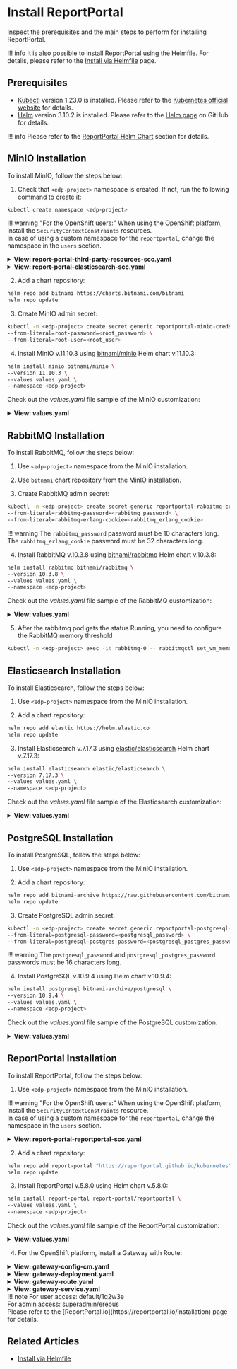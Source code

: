# Install ReportPortal

Inspect the prerequisites and the main steps to perform for installing ReportPortal.

!!! info
    It is also possible to install ReportPortal using the Helmfile. For details, please refer to the [Install via Helmfile](./install-via-helmfile.md##deploy-reportportal) page.

## Prerequisites

* [Kubectl](https://kubernetes.io/docs/tasks/tools/) version 1.23.0 is installed. Please refer to the [Kubernetes official website](https://v1-23.docs.kubernetes.io/releases/download/) for details.
* [Helm](https://helm.sh) version 3.10.2 is installed. Please refer to the [Helm page](https://github.com/helm/helm/releases/tag/v3.10.2) on GitHub for details.

!!! info
    Please refer to the [ReportPortal Helm Chart](https://github.com/reportportal/kubernetes/tree/develop/reportportal) section for details.

## MinIO Installation

To install MinIO, follow the steps below:

1. Check that `<edp-project>` namespace is created. If not, run the following command to create it:

  ```bash
  kubectl create namespace <edp-project>
  ```

  !!! warning "For the OpenShift users:"
      When using the OpenShift platform, install the `SecurityContextConstraints` resources.<br>
      In case of using a custom namespace for the `reportportal`, change the namespace in the `users` section.

  <details>
  <summary><b>View: report-portal-third-party-resources-scc.yaml</b></summary>

  ```yaml
  apiVersion: security.openshift.io/v1
  kind: SecurityContextConstraints
  metadata:
    annotations:
      "helm.sh/hook": "pre-install"
    name: report-portal-minio-rabbitmq-postgresql
  allowHostDirVolumePlugin: false
  allowHostIPC: false
  allowHostNetwork: false
  allowHostPID: false
  allowHostPorts: false
  allowPrivilegeEscalation: true
  allowPrivilegedContainer: false
  allowedCapabilities: null
  allowedFlexVolumes: []
  defaultAddCapabilities: []
  fsGroup:
    type: MustRunAs
    ranges:
      - min: 999
        max: 65543
  groups: []
  priority: 1
  readOnlyRootFilesystem: false
  requiredDropCapabilities:
    - KILL
    - MKNOD
    - SETUID
    - SETGID
  runAsUser:
    type: MustRunAsRange
    uidRangeMin: 1
    uidRangeMax: 65543
  seLinuxContext:
    type: MustRunAs
  supplementalGroups:
    type: RunAsAny
  users:
    - system:serviceaccount:report-portal:minio
    - system:serviceaccount:report-portal:rabbitmq
    - system:serviceaccount:report-portal:postgresql
  volumes:
    - configMap
    - downwardAPI
    - emptyDir
    - persistentVolumeClaim
    - projected
    - secret
  ```
  </details>

  <details>
  <summary><b>View: report-portal-elasticsearch-scc.yaml</b></summary>

  ```yaml
  apiVersion: security.openshift.io/v1
  kind: SecurityContextConstraints
  metadata:
    annotations:
      "helm.sh/hook": "pre-install"
    name: report-portal-elasticsearch
  allowHostDirVolumePlugin: false
  allowHostIPC: false
  allowHostNetwork: false
  allowHostPID: false
  allowHostPorts: false
  allowPrivilegedContainer: true
  allowedCapabilities: []
  allowedFlexVolumes: []
  defaultAddCapabilities: []
  fsGroup:
    type: MustRunAs
    ranges:
      - max: 1000
        min: 1000
  groups: []
  priority: 0
  readOnlyRootFilesystem: false
  requiredDropCapabilities: []
  runAsUser:
    type: MustRunAsRange
    uidRangeMax: 1000
    uidRangeMin: 0
  seLinuxContext:
    type: MustRunAs
  supplementalGroups:
    type: RunAsAny
  users:
    - system:serviceaccount:report-portal:elasticsearch-master
  volumes:
    - configMap
    - downwardAPI
    - emptyDir
    - persistentVolumeClaim
    - projected
    - secret
  ```
  </details>

2. Add a chart repository:

  ```bash
  helm repo add bitnami https://charts.bitnami.com/bitnami
  helm repo update
  ```

3. Create MinIO admin secret:

  ```bash
  kubectl -n <edp-project> create secret generic reportportal-minio-creds \
  --from-literal=root-password=<root_password> \
  --from-literal=root-user=<root_user>
  ```

4. Install MinIO v.11.10.3 using [bitnami/minio](https://artifacthub.io/packages/helm/bitnami/minio) Helm chart v.11.10.3:

  ```bash
  helm install minio bitnami/minio \
  --version 11.10.3 \
  --values values.yaml \
  --namespace <edp-project>
  ```

  Check out the *values.yaml* file sample of the MinIO customization:

  <details>
  <summary><b>View: values.yaml</b></summary>

```yaml
auth:
  existingSecret: reportportal-minio-creds
persistence:
  size: 1Gi
```

  </details>

## RabbitMQ Installation

To install RabbitMQ, follow the steps below:

1. Use `<edp-project>` namespace from the MinIO installation.

2. Use `bitnami` chart repository from the MinIO installation.

3. Create RabbitMQ admin secret:

  ```bash
  kubectl -n <edp-project> create secret generic reportportal-rabbitmq-creds \
  --from-literal=rabbitmq-password=<rabbitmq_password> \
  --from-literal=rabbitmq-erlang-cookie=<rabbitmq_erlang_cookie>
  ```

  !!! warning
      The `rabbitmq_password` password must be 10 characters long.<br>
      The `rabbitmq_erlang_cookie` password must be 32 characters long.

4. Install RabbitMQ v.10.3.8 using [bitnami/rabbitmq](https://artifacthub.io/packages/helm/bitnami/rabbitmq) Helm chart v.10.3.8:

  ```bash
  helm install rabbitmq bitnami/rabbitmq \
  --version 10.3.8 \
  --values values.yaml \
  --namespace <edp-project>
  ```

  Check out the *values.yaml* file sample of the RabbitMQ customization:

  <details>
  <summary><b>View: values.yaml</b></summary>

```yaml
auth:
  existingPasswordSecret: reportportal-rabbitmq-creds
  existingErlangSecret: reportportal-rabbitmq-creds
persistence:
  size: 1Gi
```

  </details>

5. After the rabbitmq pod gets the status Running, you need to configure the RabbitMQ memory threshold

  ```bash
  kubectl -n <edp-project> exec -it rabbitmq-0 -- rabbitmqctl set_vm_memory_high_watermark 0.8
  ```

## Elasticsearch Installation

To install Elasticsearch, follow the steps below:

1. Use `<edp-project>` namespace from the MinIO installation.

2. Add a chart repository:

  ```bash
  helm repo add elastic https://helm.elastic.co
  helm repo update
  ```

3. Install Elasticsearch v.7.17.3 using [elastic/elasticsearch](https://artifacthub.io/packages/helm/elastic/elasticsearch) Helm chart v.7.17.3:

  ```bash
  helm install elasticsearch elastic/elasticsearch \
  --version 7.17.3 \
  --values values.yaml \
  --namespace <edp-project>
  ```

  Check out the *values.yaml* file sample of the Elasticsearch customization:

  <details>
  <summary><b>View: values.yaml</b></summary>

```yaml
replicas: 1

extraEnvs:
  - name: discovery.type
    value: single-node
  - name: cluster.initial_master_nodes
    value: ""

rbac:
  create: true

resources:
  requests:
    cpu: "100m"
    memory: "2Gi"

volumeClaimTemplate:
  resources:
    requests:
      storage: 3Gi
```

  </details>

## PostgreSQL Installation

To install PostgreSQL, follow the steps below:

1. Use `<edp-project>` namespace from the MinIO installation.

2. Add a chart repository:

  ```bash
  helm repo add bitnami-archive https://raw.githubusercontent.com/bitnami/charts/archive-full-index/bitnami
  helm repo update
  ```

3. Create PostgreSQL admin secret:

  ```bash
  kubectl -n <edp-project> create secret generic reportportal-postgresql-creds \
  --from-literal=postgresql-password=<postgresql_password> \
  --from-literal=postgresql-postgres-password=<postgresql_postgres_password>
  ```

  !!! warning
      The `postgresql_password` and `postgresql_postgres_password` passwords must be 16 characters long.

4. Install PostgreSQL v.10.9.4 using Helm chart v.10.9.4:

  ```bash
  helm install postgresql bitnami-archive/postgresql \
  --version 10.9.4 \
  --values values.yaml \
  --namespace <edp-project>
  ```

  Check out the *values.yaml* file sample of the PostgreSQL customization:

  <details>
  <summary><b>View: values.yaml</b></summary>

```yaml
persistence:
  size: 1Gi
resources:
  requests:
    cpu: "100m"
serviceAccount:
  enabled: true
postgresqlUsername: "rpuser"
postgresqlDatabase: "reportportal"
existingSecret: "reportportal-postgresql-creds"
initdbScripts:
  init_postgres.sh: |
    #!/bin/sh
    /opt/bitnami/postgresql/bin/psql -U postgres -d ${POSTGRES_DB} -c 'CREATE EXTENSION IF NOT EXISTS ltree; CREATE EXTENSION IF NOT EXISTS pgcrypto; CREATE EXTENSION IF NOT EXISTS pg_trgm;'
```

  </details>

## ReportPortal Installation

To install ReportPortal, follow the steps below:

1. Use `<edp-project>` namespace from the MinIO installation.

  !!! warning "For the OpenShift users:"
      When using the OpenShift platform, install the `SecurityContextConstraints` resource.<br>
      In case of using a custom namespace for the `reportportal`, change the namespace in the `users` section.

  <details>
  <summary><b>View: report-portal-reportportal-scc.yaml</b></summary>

```yaml
apiVersion: security.openshift.io/v1
kind: SecurityContextConstraints
metadata:
  annotations:
    "helm.sh/hook": "pre-install"
  name: report-portal
allowHostDirVolumePlugin: false
allowHostIPC: false
allowHostNetwork: false
allowHostPID: false
allowHostPorts: false
allowPrivilegedContainer: true
allowedCapabilities: []
allowedFlexVolumes: []
defaultAddCapabilities: []
fsGroup:
  type: MustRunAs
  ranges:
    - max: 1000
      min: 1000
groups: []
priority: 0
readOnlyRootFilesystem: false
requiredDropCapabilities: []
runAsUser:
  type: MustRunAsRange
  uidRangeMax: 1000
  uidRangeMin: 0
seLinuxContext:
  type: MustRunAs
supplementalGroups:
  type: RunAsAny
users:
  - system:serviceaccount:report-portal:reportportal
volumes:
  - configMap
  - downwardAPI
  - emptyDir
  - persistentVolumeClaim
  - projected
  - secret
```
  </details>

2. Add a chart repository:

  ```bash
  helm repo add report-portal "https://reportportal.github.io/kubernetes"
  helm repo update
  ```

3. Install ReportPortal v.5.8.0 using Helm chart v.5.8.0:

  ```bash
  helm install report-portal report-portal/reportportal \
  --values values.yaml \
  --namespace <edp-project>
  ```

  Check out the *values.yaml* file sample of the ReportPortal customization:

  <details>
  <summary><b>View: values.yaml</b></summary>

```yaml
serviceindex:
  resources:
    requests:
      cpu: 50m
uat:
  resources:
    requests:
      cpu: 50m
serviceui:
  resources:
    requests:
      cpu: 50m
  serviceAccountName: "reportportal"
  securityContext:
    runAsUser: 0
serviceapi:
  resources:
    requests:
      cpu: 50m
serviceanalyzer:
  resources:
    requests:
      cpu: 50m
serviceanalyzertrain:
  resources:
    requests:
      cpu: 50m

rabbitmq:
  SecretName: "reportportal-rabbitmq-creds"
  endpoint:
    address: rabbitmq.<EDP_PROJECT>.svc.cluster.local
    user: user
    apiuser: user

postgresql:
  SecretName: "reportportal-postgresql-creds"
  endpoint:
    address: postgresql.<EDP_PROJECT>.svc.cluster.local

elasticsearch:
 endpoint: http://elasticsearch-master.<EDP_PROJECT>.svc.cluster.local:9200

minio:
  secretName: "reportportal-minio-creds"
  endpoint: http://minio.<EDP_PROJECT>.svc.cluster.local:9000
  endpointshort: minio.<EDP_PROJECT>.svc.cluster.local:9000
  accesskeyName: "root-user"
  secretkeyName: "root-password"

ingress:
  # IF YOU HAVE SOME DOMAIN NAME SET INGRESS.USEDOMAINNAME to true
  usedomainname: true
  hosts:
    - report-portal-<EDP_PROJECT>.<ROOT_DOMAIN>
```
  </details>

4. For the OpenShift platform, install a Gateway with Route:

  <details>
  <summary><b>View: gateway-config-cm.yaml</b></summary>

```yaml
kind: ConfigMap
metadata:
  name: gateway-config
  namespace: report-portal
apiVersion: v1
data:
  traefik-dynamic-config.yml: |
    http:
        middlewares:
          strip-ui:
            stripPrefix:
              prefixes:
                - "/ui"
              forceSlash: false
          strip-api:
            stripPrefix:
              prefixes:
                - "/api"
              forceSlash: false
          strip-uat:
            stripPrefix:
              prefixes:
                - "/uat"
              forceSlash: false

        routers:
          index-router:
            rule: "Path(`/`)"
            service: "index"
          ui-router:
            rule: "PathPrefix(`/ui`)"
            middlewares:
            - strip-ui
            service: "ui"
          uat-router:
            rule: "PathPrefix(`/uat`)"
            middlewares:
            - strip-uat
            service: "uat"
          api-router:
            rule: "PathPrefix(`/api`)"
            middlewares:
            - strip-api
            service: "api"

        services:
          uat:
            loadBalancer:
              servers:
              - url: "http://report-portal-reportportal-uat:9999/"

          index:
            loadBalancer:
              servers:
              - url: "http://report-portal-reportportal-index:8080/"

          api:
            loadBalancer:
              servers:
              - url: "http://report-portal-reportportal-api:8585/"

          ui:
            loadBalancer:
              servers:
              - url: "http://report-portal-reportportal-ui:8080/"
  traefik.yml: |
    entryPoints:
      http:
       address: ":8081"
      metrics:
       address: ":8082"

    metrics:
      prometheus:
        entryPoint: metrics
        addEntryPointsLabels: true
        addServicesLabels: true
        buckets:
          - 0.1
          - 0.3
          - 1.2
          - 5.0

    providers:
      file:
        filename: /etc/traefik/traefik-dynamic-config.yml
```
  </details>

  <details>
  <summary><b>View: gateway-deployment.yaml</b></summary>

```yaml
apiVersion: apps/v1
kind: Deployment
metadata:
  labels:
    app: reportportal
  name: gateway
  namespace: report-portal
spec:
  replicas: 1
  selector:
    matchLabels:
      component: gateway
  template:
    metadata:
      labels:
        component: gateway
    spec:
      containers:
        - image: quay.io/waynesun09/traefik:2.3.6
          name: traefik
          ports:
            - containerPort: 8080
              protocol: TCP
          resources: {}
          volumeMounts:
            - mountPath: /etc/traefik/
              name: config
              readOnly: true
      volumes:
        - name: config
          configMap:
            defaultMode: 420
            name: gateway-config
```
  </details>

  <details>
  <summary><b>View: gateway-route.yaml</b></summary>

```yaml
kind: Route
apiVersion: route.openshift.io/v1
metadata:
  labels:
    app: reportportal
  name: reportportal
  namespace: report-portal
spec:
  host: report-portal.<CLUSTER_DOMAIN>
  port:
    targetPort: http
  tls:
    insecureEdgeTerminationPolicy: Redirect
    termination: edge
  to:
    kind: Service
    name: gateway
    weight: 100
  wildcardPolicy: None
```
  </details>

  <details>
  <summary><b>View: gateway-service.yaml</b></summary>

```yaml
apiVersion: v1
kind: Service
metadata:
  labels:
    app: reportportal
    component: gateway
  name: gateway
  namespace: report-portal
spec:
  ports:
    # use 8081 to allow for usage of the dashboard which is on port 8080
    - name: http
      port: 8081
      protocol: TCP
      targetPort: 8081
  selector:
    component:  gateway
  sessionAffinity: None
  type: ClusterIP
```
  </details>
!!! note
    For user access: default/1q2w3e<br>
    For admin access: superadmin/erebus<br>
    Please refer to the [ReportPortal.io](https://reportportal.io/installation) page for details.

## Related Articles

* [Install via Helmfile](install-via-helmfile.md)
